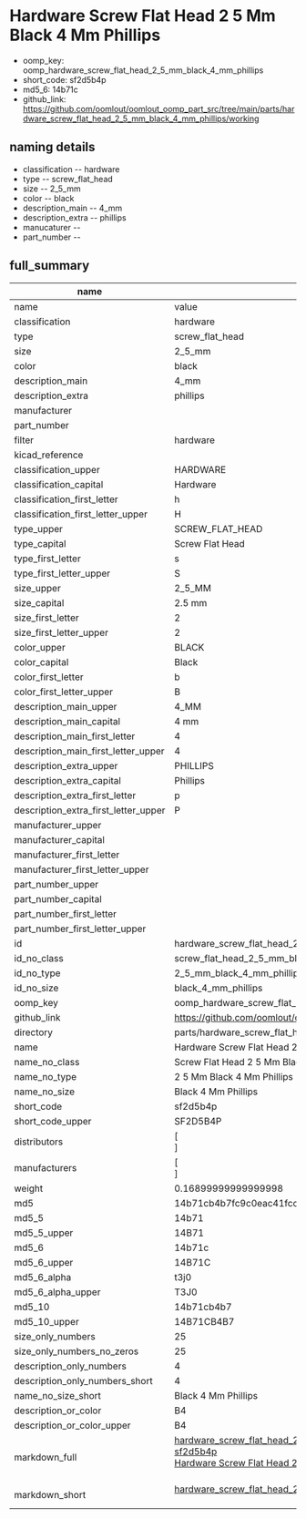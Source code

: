 # Hardware Screw Flat Head 2 5 Mm Black 4 Mm Phillips

  
* oomp_key: oomp_hardware_screw_flat_head_2_5_mm_black_4_mm_phillips 
* short_code: sf2d5b4p
* md5_6: 14b71c  
* github_link: https://github.com/oomlout/oomlout_oomp_part_src/tree/main/parts/hardware_screw_flat_head_2_5_mm_black_4_mm_phillips/working  
## naming details
* classification -- hardware
* type -- screw_flat_head
* size -- 2_5_mm
* color -- black
* description_main -- 4_mm
* description_extra -- phillips
* manucaturer -- 
* part_number -- 





## full_summary
| name | value | 
| --- | --- | 
| name | value | 
| classification | hardware | 
| type | screw_flat_head | 
| size | 2_5_mm | 
| color | black | 
| description_main | 4_mm | 
| description_extra | phillips | 
| manufacturer |  | 
| part_number |  | 
| filter | hardware | 
| kicad_reference |  | 
| classification_upper | HARDWARE | 
| classification_capital | Hardware | 
| classification_first_letter | h | 
| classification_first_letter_upper | H | 
| type_upper | SCREW_FLAT_HEAD | 
| type_capital | Screw Flat Head | 
| type_first_letter | s | 
| type_first_letter_upper | S | 
| size_upper | 2_5_MM | 
| size_capital | 2.5 mm | 
| size_first_letter | 2 | 
| size_first_letter_upper | 2 | 
| color_upper | BLACK | 
| color_capital | Black | 
| color_first_letter | b | 
| color_first_letter_upper | B | 
| description_main_upper | 4_MM | 
| description_main_capital | 4 mm | 
| description_main_first_letter | 4 | 
| description_main_first_letter_upper | 4 | 
| description_extra_upper | PHILLIPS | 
| description_extra_capital | Phillips | 
| description_extra_first_letter | p | 
| description_extra_first_letter_upper | P | 
| manufacturer_upper |  | 
| manufacturer_capital |  | 
| manufacturer_first_letter |  | 
| manufacturer_first_letter_upper |  | 
| part_number_upper |  | 
| part_number_capital |  | 
| part_number_first_letter |  | 
| part_number_first_letter_upper |  | 
| id | hardware_screw_flat_head_2_5_mm_black_4_mm_phillips | 
| id_no_class | screw_flat_head_2_5_mm_black_4_mm_phillips | 
| id_no_type | 2_5_mm_black_4_mm_phillips | 
| id_no_size | black_4_mm_phillips | 
| oomp_key | oomp_hardware_screw_flat_head_2_5_mm_black_4_mm_phillips | 
| github_link | https://github.com/oomlout/oomlout_oomp_part_src/tree/main/parts/hardware_screw_flat_head_2_5_mm_black_4_mm_phillips/working | 
| directory | parts/hardware_screw_flat_head_2_5_mm_black_4_mm_phillips | 
| name | Hardware Screw Flat Head 2 5 Mm Black 4 Mm Phillips | 
| name_no_class | Screw Flat Head 2 5 Mm Black 4 Mm Phillips | 
| name_no_type | 2 5 Mm Black 4 Mm Phillips | 
| name_no_size | Black 4 Mm Phillips | 
| short_code | sf2d5b4p | 
| short_code_upper | SF2D5B4P | 
| distributors | [<br>] | 
| manufacturers | [<br>] | 
| weight | 0.16899999999999998 | 
| md5 | 14b71cb4b7fc9c0eac41fccf0fdc9359 | 
| md5_5 | 14b71 | 
| md5_5_upper | 14B71 | 
| md5_6 | 14b71c | 
| md5_6_upper | 14B71C | 
| md5_6_alpha | t3j0 | 
| md5_6_alpha_upper | T3J0 | 
| md5_10 | 14b71cb4b7 | 
| md5_10_upper | 14B71CB4B7 | 
| size_only_numbers | 25 | 
| size_only_numbers_no_zeros | 25 | 
| description_only_numbers | 4 | 
| description_only_numbers_short | 4 | 
| name_no_size_short | Black 4 Mm Phillips | 
| description_or_color | B4 | 
| description_or_color_upper | B4 | 
| markdown_full | [hardware_screw_flat_head_2_5_mm_black_4_mm_phillips](https://github.com/oomlout/oomlout_oomp_part_src/tree/main/parts/hardware_screw_flat_head_2_5_mm_black_4_mm_phillips/working)<br>[sf2d5b4p](https://github.com/oomlout/oomlout_oomp_part_src/tree/main/parts/hardware_screw_flat_head_2_5_mm_black_4_mm_phillips/working)<br>[Hardware Screw Flat Head 2 5 Mm Black 4 Mm Phillips](https://github.com/oomlout/oomlout_oomp_part_src/tree/main/parts/hardware_screw_flat_head_2_5_mm_black_4_mm_phillips/working)<br><br> | 
| markdown_short | [hardware_screw_flat_head_2_5_mm_black_4_mm_phillips](https://github.com/oomlout/oomlout_oomp_part_src/tree/main/parts/hardware_screw_flat_head_2_5_mm_black_4_mm_phillips/working)<br><br> | 
